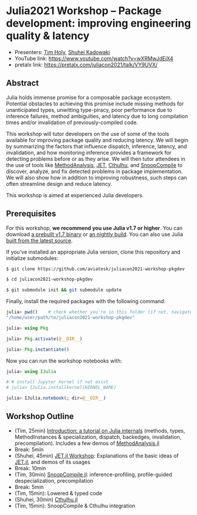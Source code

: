 # Julia2021 Workshop – Package development: improving engineering quality & latency

- Presenters: [Tim Holy](https://github.com/timholy), [Shuhei Kadowaki](https://github.com/aviatesk)
- YouTube link: <https://www.youtube.com/watch?v=wXRMwJdEjX4>
- pretalx link: <https://pretalx.com/juliacon2021/talk/VY9UVX/>

## Abstract

Julia holds immense promise for a composable package ecosystem. Potential obstacles to achieving this promise include missing methods for unanticipated types, unwitting type-piracy, poor performance due to inference failures, method ambiguities, and latency due to long compilation times and/or invalidation of previously-compiled code.

This workshop will tutor developers on the use of some of the tools available for improving package quality and reducing latency. We will begin by summarizing the factors that influence dispatch, inference, latency, and invalidation, and how monitoring inference provides a framework for detecting problems before or as they arise. We will then tutor attendees in the use of tools like [MethodAnalysis](https://github.com/timholy/MethodAnalysis.jl), [JET](https://github.com/aviatesk/JET.jl), [Cthulhu](https://github.com/JuliaDebug/Cthulhu.jl), and [SnoopCompile](https://github.com/timholy/SnoopCompile.jl) to discover, analyze, and fix detected problems in package implementation. We will also show how in addition to improving robustness, such steps can often streamline design and reduce latency.

This workshop is aimed at experienced Julia developers.

## Prerequisites

For this workshop, **we recommend you use Julia v1.7 or higher**.
You can download [a prebuilt v1.7 binary](https://julialang.org/downloads/#upcoming_release) or [an nightly build](https://julialang.org/downloads/nightlies/). You can also use Julia [built from the latest source](https://github.com/JuliaLang/julia#building-julia).

If you've installed an appropriate Julia version, clone this repository and initialize submodules:
```bash
$ git clone https://github.com/aviatesk/juliacon2021-workshop-pkgdev

$ cd juliacon2021-workshop-pkgdev

$ git submodule init && git submodule update
```

Finally, install the required packages with the following command:
```julia
julia> pwd()    # check whether you're in this folder (if not, navigate here with `cd`)
"/home/user/path/to/juliacon2021-workshop-pkgdev"

julia> using Pkg

julia> Pkg.activate(@__DIR__)

julia> Pkg.instantiate()
```

Now you can run the workshop notebooks with:
```julia
julia> using IJulia

# # install Jupyter kernel if not exist
# julia> IJulia.installkernel(KERNEL_NAME)

julia> IJulia.notebook(; dir=@__DIR__)
```

## Workshop Outline

- (Tim, 25min) [Introduction: a tutorial on Julia internals](./Introduction.ipynb) (methods, types, MethodInstances & specialization, dispatch, backedges, invalidation, precompilation).  Includes a few demos of [MethodAnalysis.jl](https://github.com/timholy/MethodAnalysis.jl)
- Break: 5min
- (Shuhei, 45min) [JET.jl Workshop](./JET.ipynb): Explanations of the basic ideas of [JET.jl](https://github.com/aviatesk/JET.jl), and demos of its usages
- Break: 10min
- (Tim, 30min) [SnoopCompile.jl](https://github.com/timholy/SnoopCompile.jl): inference-profiling, profile-guided despecialization, precompilation
- Break: 5min
- (Tim, 15min): Lowered & typed code
- (Shuhei, 30min) [Cthulhu.jl](https://github.com/JuliaDebug/Cthulhu.jl)
- (Tim, 15min): SnoopCompile & Cthulhu integration
